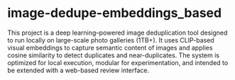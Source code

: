 # image-dedupe-embeddings_based
This project is a deep learning–powered image deduplication tool designed to run locally on large-scale photo galleries (1TB+). It uses CLIP-based visual embeddings to capture semantic content of images and applies cosine similarity to detect duplicates and near-duplicates. The system is optimized for local execution, modular for experimentation, and intended to be extended with a web-based review interface.

